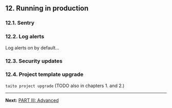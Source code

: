## 12. Running in production

### 12.1. Sentry

### 12.2. Log alerts

Log alerts on by default...

### 12.3. Security updates

### 12.4. Project template upgrade

`taito project upgrade` (TODO also in chapters 1. and 2.)

---

**Next:** [PART III: Advanced](13-zone-maintenance.md)
